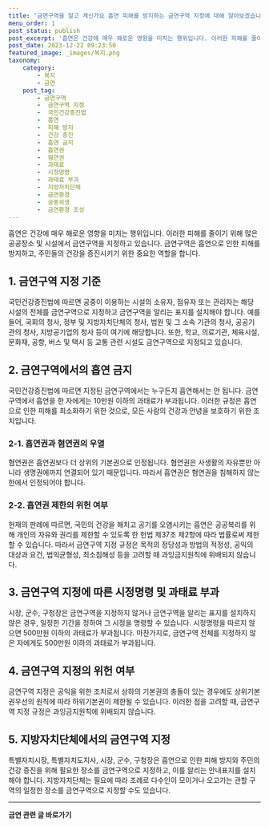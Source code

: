 ```yaml
---
title: '금연구역을 알고 계신가요 흡연 피해를 방지하는 금연구역 지정에 대해 알아보겠습니다'
menu_order: 1
post_status: publish
post_excerpt: '흡연은 건강에 매우 해로운 영향을 미치는 행위입니다. 이러한 피해를 줄이기 위해 많은 공공장소 및 시설에서 금연구역을 지정하고 있습니다. 금연구역은 흡연으로 인한 피해를 방지하고, 주민들의 건강을 증진시키기 위한 중요한 역할을 합니다.'
post_date: 2023-12-22 09:23:50
featured_image: _images/복지.png
taxonomy:
    category:
        - 복지
        - 금연
    post_tag:
        - 금연구역
        -  금연구역 지정
        -  국민건강증진법
        -  흡연
        -  피해 방지
        -  건강 증진
        -  흡연 금지
        -  흡연권
        -  혐연권
        -  과태료
        -  시정명령
        -  과태료 부과
        -  지방자치단체
        -  금연환경
        -  공중위생
        -  금연환경 조성
---
```



흡연은 건강에 매우 해로운 영향을 미치는 행위입니다. 이러한 피해를 줄이기 위해 많은 공공장소 및 시설에서 금연구역을 지정하고 있습니다. 금연구역은 흡연으로 인한 피해를 방지하고, 주민들의 건강을 증진시키기 위한 중요한 역할을 합니다.

## 1. 금연구역 지정 기준

국민건강증진법에 따르면 공중이 이용하는 시설의 소유자, 점유자 또는 관리자는 해당 시설의 전체를 금연구역으로 지정하고 금연구역을 알리는 표지를 설치해야 합니다. 예를 들어, 국회의 청사, 정부 및 지방자치단체의 청사, 법원 및 그 소속 기관의 청사, 공공기관의 청사, 지방공기업의 청사 등이 여기에 해당합니다. 또한, 학교, 의료기관, 체육시설, 문화재, 공항, 버스 및 택시 등 교통 관련 시설도 금연구역으로 지정되고 있습니다.

## 2. 금연구역에서의 흡연 금지

국민건강증진법에 따르면 지정된 금연구역에서는 누구든지 흡연해서는 안 됩니다. 금연구역에서 흡연을 한 자에게는 10만원 이하의 과태료가 부과됩니다. 이러한 규정은 흡연으로 인한 피해를 최소화하기 위한 것으로, 모든 사람의 건강과 안녕을 보호하기 위한 조치입니다.

### 2-1. 흡연권과 혐연권의 우열

혐연권은 흡연권보다 더 상위의 기본권으로 인정됩니다. 혐연권은 사생활의 자유뿐만 아니라 생명권에까지 연결되어 있기 때문입니다. 따라서 흡연권은 혐연권을 침해하지 않는 한에서 인정되어야 합니다.

### 2-2. 흡연권 제한의 위헌 여부

헌재의 판례에 따르면, 국민의 건강을 해치고 공기를 오염시키는 흡연은 공공복리를 위해 개인의 자유와 권리를 제한할 수 있도록 한 헌법 제37조 제2항에 따라 법률로써 제한할 수 있습니다. 따라서 금연구역 지정 규정은 목적의 정당성과 방법의 적정성, 공익의 대상과 요건, 법익균형성, 최소침해성 등을 고려할 때 과잉금지원칙에 위배되지 않습니다.

## 3. 금연구역 지정에 따른 시정명령 및 과태료 부과

시장, 군수, 구청장은 금연구역을 지정하지 않거나 금연구역을 알리는 표지를 설치하지 않은 경우, 일정한 기간을 정하여 그 시정을 명령할 수 있습니다. 시정명령을 따르지 않으면 500만원 이하의 과태료가 부과됩니다. 마찬가지로, 금연구역 전체를 지정하지 않은 자에게도 500만원 이하의 과태료가 부과됩니다.

## 4. 금연구역 지정의 위헌 여부

금연구역 지정은 공익을 위한 조치로서 상하의 기본권의 충돌이 있는 경우에도 상위기본권우선의 원칙에 따라 하위기본권이 제한될 수 있습니다. 이러한 점을 고려할 때, 금연구역 지정 규정은 과잉금지원칙에 위배되지 않습니다.

## 5. 지방자치단체에서의 금연구역 지정

특별자치시장, 특별자치도지사, 시장, 군수, 구청장은 흡연으로 인한 피해 방지와 주민의 건강 증진을 위해 필요한 장소를 금연구역으로 지정하고, 이를 알리는 안내표지를 설치해야 합니다. 지방자치단체는 필요에 따라 조례로 다수인이 모이거나 오고가는 관할 구역의 일정한 장소를 금연구역으로 지정할 수도 있습니다.


<!-- wp:separator -->
<hr class="wp-block-separator has-alpha-channel-opacity"/>
<!-- /wp:separator -->

<!-- wp:group {"backgroundColor":"base","layout":{"type":"constrained"}} -->
<div class="wp-block-group has-base-background-color has-background"><!-- wp:paragraph {"align":"center","fontSize":"medium"} -->
<p class="has-text-align-center has-large-font-size"><strong>금연 관련 글 바로가기</strong></p>
<!-- /wp:paragraph -->


<!-- wp:latest-posts
{"categories":[{"id":15153,"count":19,"description":"","link":"https://uknowlaw.com/category/%ea%b8%88%ec%97%b0/","name":"금연","slug":"금연","taxonomy":"category","parent":0,"meta":[],"_links":{"self":[{"href":"https://uknowlaw.com/wp-json/wp/v2/categories/15153"}],"collection":[{"href":"https://uknowlaw.com/wp-json/wp/v2/categories"}],"about":[{"href":"https://uknowlaw.com/wp-json/wp/v2/taxonomies/category"}],"wp:post_type":[{"href":"https://uknowlaw.com/wp-json/wp/v2/posts?categories=15153"}],"curies":[{"name":"wp","href":"https://api.w.org/{rel}","templated":true}]}}],"postsToShow":100,"excerptLength":28,"postLayout":"grid","columns":2,"featuredImageAlign":"left","featuredImageSizeSlug":"large","fontSize":"small"} /--></div>
<!-- /wp:group -->
